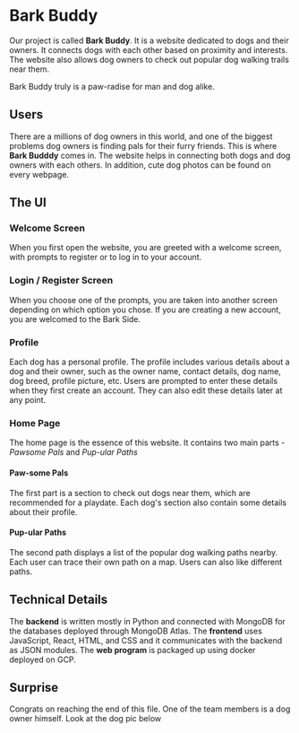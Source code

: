 # Bark Buddy

Our project is called **Bark Buddy**. It is a website dedicated to dogs and their owners. It connects dogs with each other based on proximity and interests. The website also allows dog owners to check out popular dog walking trails near them.

Bark Buddy truly is a paw-radise for man and dog alike.

## Users

There are a millions of dog owners in this world, and one of the biggest problems dog owners is finding pals for their furry friends.
This is where **Bark Budddy** comes in. The website helps in connecting both dogs and dog owners with each others.
In addition, cute dog photos can be found on every webpage.

## The UI

### Welcome Screen

When you first open the website, you are greeted with a welcome screen, with prompts to register or to log in to your account.

### Login / Register Screen

When you choose one of the prompts, you are taken into another screen depending on which option you chose.
If you are creating a new account, you are welcomed to the Bark Side.

### Profile

Each dog has a personal profile. The profile includes various details about a dog and their owner, such as the owner name, contact details, dog name, dog breed, profile picture, etc.
Users are prompted to enter these details when they first create an account.
They can also edit these details later at any point.

### Home Page

The home page is the essence of this website. It contains two main parts - *Pawsome Pals* and *Pup-ular Paths*

#### Paw-some Pals

The first part is a section to check out dogs near them, which are recommended for a playdate. Each dog's section also contain some details about their profile.

#### Pup-ular Paths

The second path displays a list of the popular dog walking paths nearby.
Each user can trace their own path on a map. Users can also like different paths.

## Technical Details

The **backend** is written mostly in Python and connected with MongoDB for the databases deployed through MongoDB Atlas. 
The **frontend** uses JavaScript, React, HTML, and CSS and it communicates with the backend as JSON modules.
The **web program** is packaged up using docker deployed on GCP.

## Surprise

Congrats on reaching the end of this file.
One of the team members is a dog owner himself. Look at the dog pic below